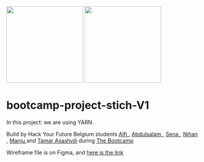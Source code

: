 <div>

<img src="https://2019.summerofcode.be/static/img/partners-svg/hackyourfuture.svg" height="200px"/>
<img src="https://pbs.twimg.com/profile_images/1101803658893819904/xYuEus4g_400x400.png" height="200px" />
</div>

# bootcamp-project-stich-V1
In this project: we are using YARN.

Build by Hack Your Future Belgium students <a href="https://github.com/AlfiYusrina"> Alfi </a>, <a href="https://github.com/abdulsalamalmahdi"> Abdulsalam </a>, <a href="https://github.com/msenaavci"> Sena </a>, <a href="https://github.com/Nihan2019"> Nihan </a>, <a href="https://github.com/prabhamanju"> Manju </a> and <a href="https://github.com/TamarAsashvili">Tamar Asashvili</a> during <a href="https://bootcamp.hackyourfuture.be/">The Bootcamp</a>



Wireframe file is on Figma, and [here is the link](https://www.figma.com/file/C4lRRzKwJTmQMYWPe86iNP/Stich?node-id=49%3A107)
